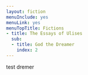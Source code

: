 ```yaml
---
layout: fiction
menuInclude: yes
menuLink: yes
menuTopTitle: Fictions
- title: The Essays of Ulises
  sub:
  - title: God the Dreamer
    index: 2
---
```


test dremer
 
